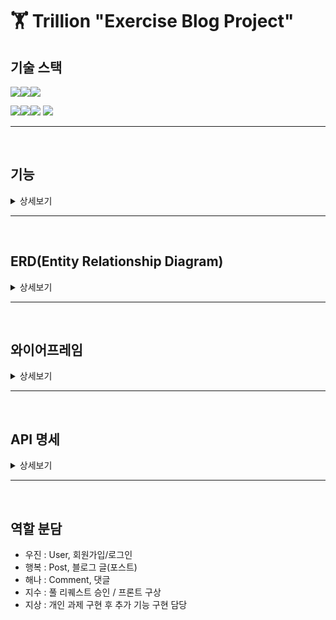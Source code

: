 # 🏋️ Trillion "Exercise Blog Project"

## 기술 스택

<img src="https://img.shields.io/badge/java-007396?style=for-the-badge&logo=OpenJDK&logoColor=white"><img src="https://img.shields.io/badge/spring-6DB33F?style=for-the-badge&logo=spring&logoColor=white"><img src="https://img.shields.io/badge/gradle-02303A?style=for-the-badge&logo=gradle&logoColor=white">
<br>

<img src="https://img.shields.io/badge/IntelliJ IDEA-000000?style=for-the-badge&logo=IntelliJ IDEA&logoColor=white"><img src="https://img.shields.io/badge/github-181717?style=for-the-badge&logo=github&logoColor=white"><img src="https://img.shields.io/badge/git-F05032?style=for-the-badge&logo=git&logoColor=white">
<img src="https://img.shields.io/badge/Slack-4A154B?style=for-the-badge&logo=Slack&logoColor=white">

****
<br/>

## 기능
<details>
<summary>상세보기</summary>

  ### 구현해야 할 필수 기능
  <details>
  <summary>더보기</summary>
  
  #### 사용자 인증 기능
    * 회원가입 기능
      - 새로운 사용자가 ID와 비밀번호의 형태로 서비스에 가입할 수 있어야 합니다.
      - 이 때, 비밀번호는 안전하게 암호화되어 저장되어야 합니다!
  
    * 로그인 및 로그아웃 기능
      - 사용자는 자신의 계정으로 서비스에 로그인하고 로그아웃할 수 있어야 합니다.
  
  #### 프로필 관리
    * 프로필 수정 기능
      - 이름, 한 줄 소개와 같은 기본적인 정보를 볼 수 있어야 하며 수정할 수 있어야 합니다.
      - 비밀번호 수정 시에는 비밀번호를 한 번 더 입력받는 과정이 필요합니다.
  
  #### 게시물 CRUD 기능
    * 게시물 작성, 조회, 수정, 삭제 기능
      - 게시물 조회를 제외한 나머지 기능들은 전부 인가(Authorization) 개념이 적용되어야 하며 
      이는 JWT와 같은 토큰으로 검증이 되어야 할 것입니다.
      - 예컨대, 내가 작성한 글을 남이 삭제할 수는 없어야 하고 오로지 본인만 삭제할 수 있어야겠죠?
  
    * 게시물 작성, 수정, 삭제 시 새로고침 기능
      - 프론트엔드에서 게시물 작성, 수정 및 삭제를 할 때마다 조회 API를 다시 호출하여 
      자연스럽게 최신의 게시물 내용을 화면에 보여줄 수 있도록 해야 합니다!
  
  #### 뉴스 피드 기능
    * 뉴스 피드 페이지
      - 사용자가 다른 사용자의 게시물을 한 눈에 볼 수 있는 뉴스 피드 페이지가 있어야 합니다.
  
  </details>




  ### 추가 구현 기능
  <details>
  <summary>더보기</summary>
    
  #### 댓글 CRUD 기능
    * 댓글 작성, 조회, 수정, 삭제 기능
      - 사용자는 게시물에 댓글을 작성할 수 있고 본인의 댓글은 수정 및 삭제를 할 수 있어야 합니다.
      - 또한, 게시물과 마찬가지로 댓글 조회를 제외한 나머지 기능들은 인가(Authorization)개념이 적용되어야 합니다.
  
    * 댓글 작성, 수정, 삭제 시 새로고침 기능
      - 프론트엔드에서 댓글 작성, 수정 및 삭제를 할 때마다 조회 API를 다시 호출하여 
      자연스럽게 최신의 댓글 목록을 화면에 보여줄 수 있도록 해야 합니다!
  
  #### 좋아요 기능
    * 게시물 및 댓글 좋아요/좋아요 취소 기능
      - 사용자가 게시물이나 댓글에 좋아요를 남기거나 취소할 수 있어야 합니다.
      - 이 때, 본인이 작성한 게시물과 댓글에 좋아요는 남길 수 없도록 해봅니다!
  
  #### 프론트엔드 만들어보기
    * 백엔드에서 제공하는 API를 통해 서버와 통신하는 프론트엔드를 구현합니다.
      - 와이어프레임에 나온 명세를 최대한 구현해보면 금상첨화겠죠?
      - 웹개발 종합반에서 배웠던 부트스트랩을 활용해봐도 좋아요~
  
  #### 이메일 가입 및 인증 기능
    * 이메일 가입 시 이메일 인증 기능을 포함하는 것이 좋습니다.
  
  </details>




  ### 명예의 전당 - 슈퍼 개발자(?)로서의 초석을 다져봅시다!(?)
  <details>
  <summary>더보기</summary>
    
  #### 소셜 로그인 기능 구현
    - https://developers.naver.com/docs/login/devguide/devguide.md
    - https://developers.kakao.com/docs/latest/ko/kakaologin/common
      를 참고하여 네이버 로그인, 카카오 로그인을 구현해보자.
  
  #### 프로필에 사진 업로드 기능 구현
    - 프로필 사진을 저장할 때는 반드시 AWS S3를 이용해주세요!
  
  #### 게시물에 멀티미디어 지원 기능 구현
    - 게시물 본문에 사진이나 영상 등의 미디어를 포함할 수 있다면 금상첨화겠죠?
    - 또한, 게시물 수정시에도 첨부된 미디어가 수정될 수 있으면 좋습니다.
  
  #### 팔로우 기능 구현
    - 특정 사용자를 팔로우/언팔로우를 할 수 있으면 너무 좋습니다.
    - 팔로우 기능이 구현되었다면 뉴스 피드에 팔로우하는 사용자의 게시물을 볼 수 있어야 하겠죠?
  
  #### HTTP를 HTTPS로 업그레이드 하기
    - HTTPS를 적용하여 보안이 강화된 웹 페이지를 제공해보도록 합니다!
  
  </details>
</details>

****
<br/>

## ERD(Entity Relationship Diagram)
<details>
<summary>상세보기</summary>
  
  #### 첫 ERD
  ![1](https://github.com/JisooPyo/Trillion-NewSpeed-Project/assets/131599243/17b95e97-cf47-4def-8303-386028f69df4)
  
  <br/><br/>
  
  #### 수정된 ERD_1(댓글 좋아요 Entity 추가)
  ![2](https://github.com/JisooPyo/Trillion-NewSpeed-Project/assets/131599243/9236e49c-a7fb-4898-8e8c-023c6d1b9b48)
  
  <br/><br/>
  
  #### 수정된 ERD_2(포스트 좋아요 Entity 추가)
  ![3](https://github.com/JisooPyo/Trillion-NewSpeed-Project/assets/131599243/02ca21b3-a131-4788-a2f6-cd4b424b0324)
  
  <br/><br/>
  <br/>
  <br/>
</details>

****
<br/>

## 와이어프레임
<details>
<summary>상세보기</summary>

  #### 회원가입 화면
  ![01회원가입](https://github.com/JisooPyo/Trillion-NewSpeed-Project/assets/131599243/dbeaf76c-fc4d-4454-bdfc-2d083641b582)
  
  #### 로그인 화면
  ![02로그인](https://github.com/JisooPyo/Trillion-NewSpeed-Project/assets/131599243/2e08c32e-85e4-452a-8e94-255b1a8f9b76)
  
  #### 프로필 페이지(수정, 저장, 자기가 쓴 글 목록 조회 가능)
  ![03프로필페이지](https://github.com/JisooPyo/Trillion-NewSpeed-Project/assets/131599243/ae8a2a0d-1b20-4ab5-8c19-74b0d9a5d558)
  
  #### 뉴스피드 화면(홈 화면) - 전체 글 조회 가능
  ![04뉴스피드 홈화면](https://github.com/JisooPyo/Trillion-NewSpeed-Project/assets/131599243/6f0b952f-82c5-4b7f-be97-4abac10fb634)
  
  #### 포스트 글 조회화면
  ![05포스트글 조회화면](https://github.com/JisooPyo/Trillion-NewSpeed-Project/assets/131599243/ad92733d-9ca1-49b3-84bc-4c43531274f9)
  
  #### 포스트 글 작성화면
  ![06포스트글작성](https://github.com/JisooPyo/Trillion-NewSpeed-Project/assets/131599243/23e9ba9f-3e9b-4abe-b0f7-935cf259d168)
  
  #### 포스트 글 수정화면
  ![07포스트글수정](https://github.com/JisooPyo/Trillion-NewSpeed-Project/assets/131599243/dc7fe9a4-64ca-45b3-aa10-66d8cf74f7cd)

  <br/><br/>
  <br/>
  <br/>

</details>

****
<br/>

## API 명세
<details>
<summary>상세보기</summary>

  ### User
  <img width="669" alt="api0" src="https://github.com/JisooPyo/Trillion-NewSpeed-Project/assets/131599243/0968c3cf-78d2-4a37-be68-3bbbb727c015">
  
  <br>
  
  ### Post
  <img width="750" alt="api1" src="https://github.com/JisooPyo/Trillion-NewSpeed-Project/assets/131599243/de1fc7b3-9375-4b0d-8755-5e97143472ea">
  
  <br>
  
  ### Comment
  <img width="809" alt="api2" src="https://github.com/JisooPyo/Trillion-NewSpeed-Project/assets/131599243/6b66a3a6-e942-4eab-9f24-0831db40b3d7">
  <img width="809" alt="api3" src="https://github.com/JisooPyo/Trillion-NewSpeed-Project/assets/131599243/c3e30078-b83d-4e30-9c84-697f2b2663a7">
  
  <br/><br/>
  <br/>
  <br/>

</details>

****
<br/>

## 역할 분담
- 우진 : User, 회원가입/로그인
- 행복 : Post, 블로그 글(포스트)
- 해나 : Comment, 댓글
- 지수 : 풀 리퀘스트 승인 / 프론트 구상
- 지상 : 개인 과제 구현 후 추가 기능 구현 담당

